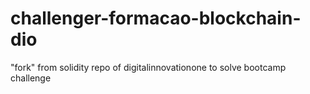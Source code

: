 # challenger-formacao-blockchain-dio
"fork" from solidity repo of digitalinnovationone to solve bootcamp challenge
